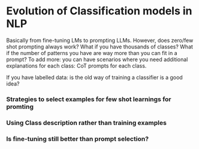 # Evolution of Classification models in NLP

Basically from fine-tuning LMs to prompting LLMs. However, does zero/few shot prompting always work? 
What if you have thousands of classes? 
What if the number of patterns you have are way more than you can fit in a prompt?
To add more: you can have scenarios where you need additional explanations for each class: CoT prompts for each class.

If you have labelled data: is the old way of training a classifier is a good idea? 




### Strategies to select examples for few shot learnings for promting


### Using Class description rather than training examples


### Is fine-tuning still better than prompt selection?
